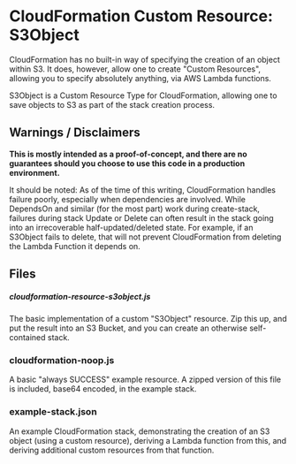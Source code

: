 # CloudFormation Custom Resource: S3Object

CloudFormation has no built-in way of specifying the creation of an
object within S3. It does, however, allow one to create "Custom
Resources", allowing you to specify absolutely anything, via AWS Lambda
functions.

S3Object is a Custom Resource Type for CloudFormation, allowing one to
save objects to S3 as part of the stack creation process.

## Warnings / Disclaimers

**This is mostly intended as a proof-of-concept, and there are no
guarantees should you choose to use this code in a production
environment.**

It should be noted: As of the time of this writing, CloudFormation handles
failure poorly, especially when dependencies are involved. While DependsOn
and similar (for the most part) work during create-stack, failures during
stack Update or Delete can often result in the stack going into an
irrecoverable half-updated/deleted state. For example, if an S3Object
fails to delete, that will not prevent CloudFormation from deleting the
Lambda Function it depends on.

## Files

##### cloudformation-resource-s3object.js

The basic implementation of a custom "S3Object" resource. Zip this up,
and put the result into an S3 Bucket, and you can create an otherwise
self-contained stack.

### cloudformation-noop.js

A basic "always SUCCESS" example resource. A zipped version of this file
is included, base64 encoded, in the example stack.

### example-stack.json

An example CloudFormation stack, demonstrating the creation of an S3
object (using a custom resource), deriving a Lambda function from this,
and deriving additional custom resources from that function.

